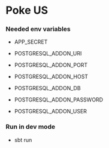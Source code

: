 # Poke US

### Needed env variables

 - APP_SECRET

 - POSTGRESQL_ADDON_URI
 - POSTGRESQL_ADDON_PORT
 - POSTGRESQL_ADDON_HOST
 - POSTGRESQL_ADDON_DB
 - POSTGRESQL_ADDON_PASSWORD
 - POSTGRESQL_ADDON_USER
 
### Run in dev mode

 - sbt run
